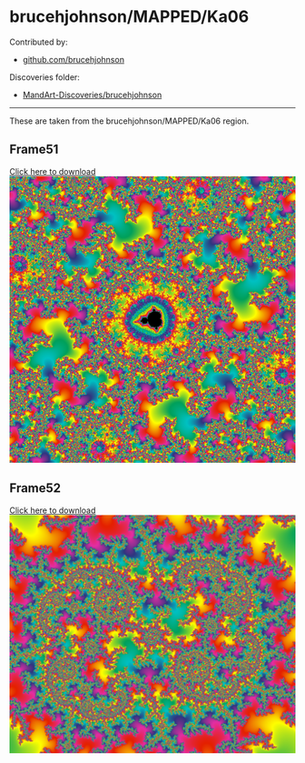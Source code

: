 # brucehjohnson/MAPPED/Ka06

Contributed by:

- [github.com/brucehjohnson](https://github.com/brucehjohnson)

Discoveries folder:

- [MandArt-Discoveries/brucehjohnson](https://github.com/denisecase/MandArt-Discoveries/tree/main/brucehjohnson)

-----

These are taken from the brucehjohnson/MAPPED/Ka06 region. 


## Frame51

<a href="Frame51.mandart" download="Frame51.mandart">Click here to download</a><br>
!["Frame51"](Frame51.png)


## Frame52

<a href="Frame52.mandart" download="Frame52.mandart">Click here to download</a><br>
!["Frame52"](Frame52.png)


